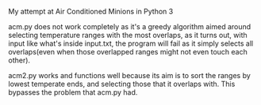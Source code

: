 My attempt at Air Conditioned Minions in Python 3

acm.py does not work completely as it's a greedy algorithm aimed around selecting temperature ranges with the most overlaps, as it turns out, with input like what's inside input.txt, the program will fail as it simply selects all overlaps(even when those overlapped ranges might not even touch each other).

acm2.py works and functions well because its aim is to sort the ranges by lowest temperate ends, and selecting those that it overlaps with. This bypasses the problem that acm.py had.
